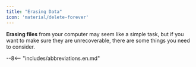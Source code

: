 ```yaml
---
title: "Erasing Data"
icon: 'material/delete-forever'
---
```

**Erasing files** from your computer may seem like a simple task, but if you want to make sure they are unrecoverable, there are some things you need to consider.

--8<-- "includes/abbreviations.en.md"
